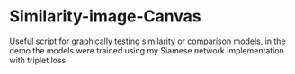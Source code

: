 # Similarity-image-Canvas
Useful script for graphically testing similarity or comparison models, in the demo the models were trained using my Siamese network implementation with triplet loss.
